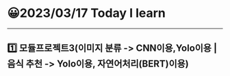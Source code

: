 # 😀2023/03/17 Today I learn
-------------------------
## 1️⃣ 모듈프로젝트3(이미지 분류 -> CNN이용,Yolo이용 | 음식 추천 -> Yolo이용, 자연어처리(BERT)이용)
